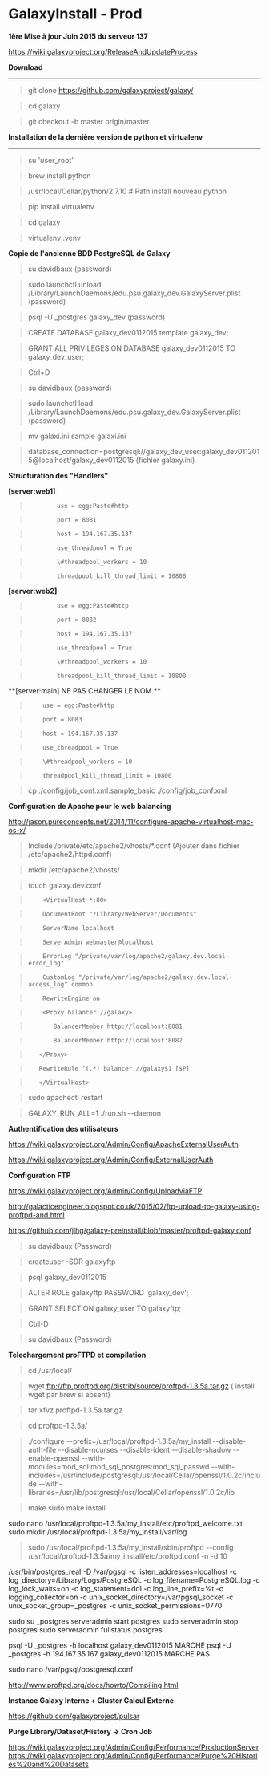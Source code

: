 # GalaxyInstall - Prod

**1ère Mise à jour Juin 2015 du serveur 137**

https://wiki.galaxyproject.org/ReleaseAndUpdateProcess

**Download**

***

 > git clone https://github.com/galaxyproject/galaxy/
 
 > cd galaxy
 
 > git checkout -b master origin/master
 
**Installation de la dernière version de python et virtualenv**
 
 
***

 > su 'user_root'
 
 > brew install python
 
 > /usr/local/Cellar/python/2.7.10  # Path install nouveau python
 
 > pip install virtualenv
 
 > cd galaxy
 
 > virtualenv .venv

**Copie de l'ancienne BDD PostgreSQL de Galaxy** 

> su davidbaux (password)

> sudo launchctl unload /Library/LaunchDaemons/edu.psu.galaxy_dev.GalaxyServer.plist (password)

> psql -U _postgres galaxy_dev (password)

> CREATE DATABASE galaxy_dev0112015 template galaxy_dev;

> GRANT ALL PRIVILEGES ON DATABASE galaxy_dev0112015 TO galaxy_dev_user;

> Ctrl+D

> su davidbaux (password)

> sudo launchctl load /Library/LaunchDaemons/edu.psu.galaxy_dev.GalaxyServer.plist (password)

> mv galaxi.ini.sample galaxi.ini

> database_connection=postgresql://galaxy_dev_user:galaxy_dev0112015@localhost/galaxy_dev0112015 (fichier galaxy.ini)



**Structuration des "Handlers"** 

**[server:web1]** 

>             use = egg:Paste#http

>             port = 8081

>             host = 194.167.35.137

>             use_threadpool = True

>             \#threadpool_workers = 10

>             threadpool_kill_thread_limit = 10800


**[server:web2]**

>             use = egg:Paste#http

>             port = 8082

>             host = 194.167.35.137

>             use_threadpool = True

>             \#threadpool_workers = 10

>             threadpool_kill_thread_limit = 10800


**[server:main] NE PAS CHANGER LE NOM ** 

>         use = egg:Paste#http

>         port = 8083

>         host = 194.167.35.137

>         use_threadpool = True

>         \#threadpool_workers = 10

>         threadpool_kill_thread_limit = 10800


> cp ./config/job_conf.xml.sample_basic ./config/job_conf.xml

**Configuration de Apache pour le web balancing** 

http://jason.pureconcepts.net/2014/11/configure-apache-virtualhost-mac-os-x/

> Include /private/etc/apache2/vhosts/*.conf (Ajouter dans fichier /etc/apache2/httpd.conf)

> mkdir /etc/apache2/vhosts/

> touch  galaxy.dev.conf

>         <VirtualHost *:80>

>         DocumentRoot "/Library/WebServer/Documents"

>         ServerName localhost

>         ServerAdmin webmaster@localhost

>         ErrorLog "/private/var/log/apache2/galaxy.dev.local-error_log"

>         CustomLog "/private/var/log/apache2/galaxy.dev.local-access_log" common

>         RewriteEngine on

>         <Proxy balancer://galaxy>

>            BalancerMember http://localhost:8081

>            BalancerMember http://localhost:8082

>        </Proxy>

>        RewriteRule ^(.*) balancer://galaxy$1 [$P]

>        </VirtualHost>


 > sudo apachectl restart
 
 > GALAXY_RUN_ALL=1 ./run.sh --daemon
 
**Authentification des utilisateurs** 

 https://wiki.galaxyproject.org/Admin/Config/ApacheExternalUserAuth
 
 https://wiki.galaxyproject.org/Admin/Config/ExternalUserAuth
 
**Configuration FTP** 

https://wiki.galaxyproject.org/Admin/Config/UploadviaFTP

http://galacticengineer.blogspot.co.uk/2015/02/ftp-upload-to-galaxy-using-proftpd-and.html

https://github.com/jlhg/galaxy-preinstall/blob/master/proftpd-galaxy.conf

> su davidbaux (Password)

> createuser -SDR galaxyftp

> psql galaxy_dev0112015

> ALTER ROLE galaxyftp PASSWORD 'galaxy_dev';

> GRANT SELECT ON galaxy_user TO galaxyftp;

> Ctrl-D

> su davidbaux (Password)

**Telechargement proFTPD et compilation** 

> cd /usr/local/

> wget ftp://ftp.proftpd.org/distrib/source/proftpd-1.3.5a.tar.gz ( install wget par brew si absent)

> tar xfvz proftpd-1.3.5a.tar.gz

> cd proftpd-1.3.5a/

> ./configure --prefix=/usr/local/proftpd-1.3.5a/my_install --disable-auth-file --disable-ncurses --disable-ident --disable-shadow --enable-openssl --with-modules=mod_sql:mod_sql_postgres:mod_sql_passwd --with-includes=/usr/include/postgresql:/usr/local/Cellar/openssl/1.0.2c/include --with-libraries=/usr/lib/postgresql:/usr/local/Cellar/openssl/1.0.2c/lib 

> make 
> sudo make install

sudo nano /usr/local/proftpd-1.3.5a/my_install/etc/proftpd_welcome.txt
sudo mkdir /usr/local/proftpd-1.3.5a/my_install/var/log

> sudo /usr/local/proftpd-1.3.5a/my_install/sbin/proftpd --config /usr/local/proftpd-1.3.5a/my_install/etc/proftpd.conf -n -d 10

/usr/bin/postgres_real -D /var/pgsql -c listen_addresses=localhost -c log_directory=/Library/Logs/PostgreSQL -c log_filename=PostgreSQL.log -c log_lock_waits=on -c log_statement=ddl -c log_line_prefix=%t  -c logging_collector=on -c unix_socket_directory=/var/pgsql_socket -c unix_socket_group=_postgres -c unix_socket_permissions=0770

sudo su _postgres serveradmin start postgres
sudo serveradmin stop postgres
sudo serveradmin fullstatus postgres

psql -U _postgres -h localhost galaxy_dev0112015 MARCHE
psql -U _postgres -h 194.167.35.167 galaxy_dev0112015 MARCHE PAS

sudo nano /var/pgsql/postgresql.conf

http://www.proftpd.org/docs/howto/Compiling.html


**Instance Galaxy Interne + Cluster Calcul Externe** 

https://github.com/galaxyproject/pulsar

**Purge Library/Dataset/History -> Cron Job** 

https://wiki.galaxyproject.org/Admin/Config/Performance/ProductionServer
https://wiki.galaxyproject.org/Admin/Config/Performance/Purge%20Histories%20and%20Datasets
